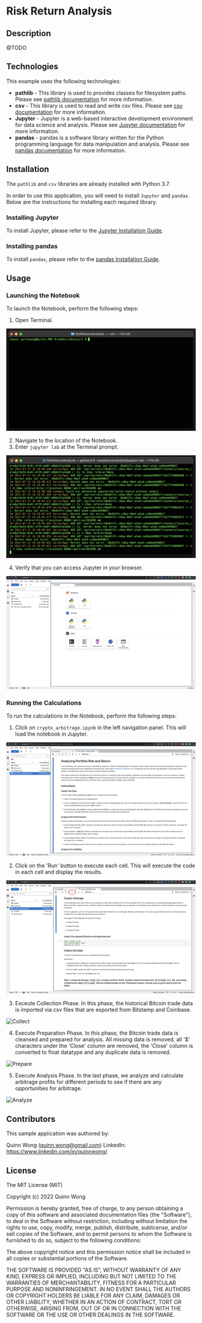 # Risk Return Analysis
## Description

@TODO

## Technologies

This example uses the following technologies:

- **pathlib** - This library is used to provides classes for filesystem paths. Please see [pathlib documentation](https://docs.python.org/3/library/pathlib.html) for more information.
- **csv** - This library is used to read and write csv files. Please see [csv documentation](https://docs.python.org/3/library/csv.html) for more information.
- **Jupyter** - Jupyter is a web-based interactive development environment for data science and analysis. Please see [Jupyter documentation](https://jupyter.org/) for more information.
- **pandas** - pandas is a software library written for the Python programming language for data manipulation and analysis. Please see [pandas documentation](https://pandas.pydata.org/) for more information.

## Installation

The `pathlib` and `csv` libraries are already installed with Python 3.7.

In order to use this application, you will need to install `Jupyter` and `pandas`. Below are the instructions for installing each required library.

### Installing Jupyter

To install Jupyter, please refer to the [Jupyter Installation Guide](https://jupyter.org/install).

### Installing pandas

To install `pandas`, please refer to the [pandas Installation Guide](https://pandas.pydata.org/pandas-docs/stable/getting_started/install.html).

## Usage

### Launching the Notebook

To launch the Notebook, perform the following steps:

1. Open Terminal.

![Launch_Terminal](/images/launching_open_terminal.jpg)

2. Navigate to the location of the Notebook.
3. Enter `jupyter lab` at the Terminal prompt.

![Launch_Jupyter](/images/launching_jupyter.jpg)

4. Verify that you can access Jupyter in your browser.

![Jupyter](/images/jupyter.jpg)

### Running the Calculations

To run the calculations in the Notebook, perform the following steps:

1. Click on `crypto_arbitrage.ipynb` in the left navigation panel. This will load the notebook in Jupyter.

![Click_Notebook](/images/jupyter_click_notebook.jpg)

2. Click on the 'Run' button to execute each cell. This will execute the code in each cell and display the results.

![Run_Notebook](/images/jupyter_run_notebook.jpg)

3. Exceute Collection Phase. In this phase, the historical Bitcoin trade data is imported via csv files that are exported from Bitstamp and Coinbase.

![Collect](/images/jupyter_collect.jpg)

4. Execute Preparation Phase. In this phase, the Bitcoin trade data is cleansed and prepared for analysis. All missing data is removed, all '$' characters under the 'Close' column are removed, the 'Close' column is converted to float datatype and any duplicate data is removed.

![Prepare](/images/jupyter_prepare.jpg)

5. Execute Analysis Phase. In the last phase, we analyze and calculate arbitrage profits for different periods to see if there are any opportunities for arbitrage.

![Analyze](/images/jupyter_analyze.jpg)

## Contributors

This sample application was authored by:

Quinn Wong (quinn.wong@gmail.com)
LinkedIn: https://www.linkedin.com/in/quinnwong/

## License

The MIT License (MIT)

Copyright (c) 2022 Quinn Wong

Permission is hereby granted, free of charge, to any person obtaining a copy of this software and associated documentation files (the "Software"), to deal in the Software without restriction, including without limitation the rights to use, copy, modify, merge, publish, distribute, sublicense, and/or sell copies of the Software, and to permit persons to whom the Software is furnished to do so, subject to the following conditions:

The above copyright notice and this permission notice shall be included in all copies or substantial portions of the Software.

THE SOFTWARE IS PROVIDED "AS IS", WITHOUT WARRANTY OF ANY KIND, EXPRESS OR IMPLIED, INCLUDING BUT NOT LIMITED TO THE WARRANTIES OF MERCHANTABILITY, FITNESS FOR A PARTICULAR PURPOSE AND NONINFRINGEMENT. IN NO EVENT SHALL THE AUTHORS OR COPYRIGHT HOLDERS BE LIABLE FOR ANY CLAIM, DAMAGES OR OTHER LIABILITY, WHETHER IN AN ACTION OF CONTRACT, TORT OR OTHERWISE, ARISING FROM, OUT OF OR IN CONNECTION WITH THE SOFTWARE OR THE USE OR OTHER DEALINGS IN THE SOFTWARE.
